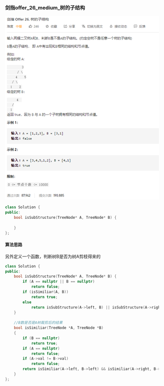 ### 剑指offer_26_medium_树的子结构

![image-20210406142320774](剑指offer_26_medium_树的子结构.assets/image-20210406142320774.png)

```c++
class Solution {
public:
    bool isSubStructure(TreeNode* A, TreeNode* B) {

    }
};
```

#### 算法思路

另外定义一个函数，判断树B是否为树A剪枝得来的

```c++
class Solution {
public:
	bool isSubStructure(TreeNode* A, TreeNode* B) {
		if (A == nullptr || B == nullptr)
			return false;
		if (isSimiliar(A, B))
			return true;
		else
			return isSubStructure(A->left, B) || isSubStructure(A->right, B);
	}

	//B数是否是A树裁剪后的结果
	bool isSimiliar(TreeNode *A, TreeNode *B)
	{
		if (B == nullptr)
			return true;
		if (A == nullptr)
			return false;
		if (A->val != B->val)
			return false;
		return isSimiliar(A->left, B->left) && isSimiliar(A->right, B->right);
	}
};
```

